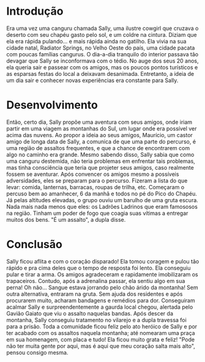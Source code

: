 # Introdução
Era uma vez uma canguru chamada Sally, uma ilustre cowgirl que cruzava o deserto com seu chapéu gasto pelo sol, e um coldre na cintura. Diziam que ela era rápida pulando... e mais rápida ainda no gatilho.
Ela vivia na sua cidade natal, Radiator Springs, no Velho Oeste do país, uma cidade pacata com poucas famílias cangurus. O dia-a-dia tranquilo do interior passava tão devagar que Sally se inconformava com o tédio. No auge dos seus 20 anos, ela queria sair e passear com os amigos, mas os poucos pontos turísticos e as esparsas festas do local a deixavam desanimada. Entretanto, a ideia de um dia sair e conhecer novas experiências era constante para Sally.

# Desenvolvimento
Então, certo dia, Sally propõe uma aventura com seus amigos, onde iriam partir em uma viagem as montanhas do Sul, um lugar onde era possível ver acima das nuvens. Ao propor a ideia ao seus amigos, Maurício, um castor amigo de longa data de Sally, a comunica de que uma parte do percurso, é uma região de assaltos frequentes, e que a chance de encontrarem com algo no caminho era grande. Mesmo sabendo disso, Sally sabia que como uma canguru destemida, não teria problemas em enfrentar tais problemas, mas tinha consciência que teria que projeter seus amigos, caso realmente fossem se aventurar. Após convencer os amigos mesmo a possíveis adversidades, eles se preparam para o percurso. Fizeram a lista do que levar: comida, lanternas, barracas, roupas de trilha, etc. Começaram o percuso bem ao amanhecer, 6 da manhã e todos no pé do Pico do Chapéu. Já pelas altitudes elevadas, o grupo ouviu um barulho de uma gruta escura. Nada mais nada menos que eles: os Ladrões Ladrinos que eram famososos na região. Tinham um poder de fogo que coagia suas vítimas a entregar muitos dos bens. "É um assalto", a dupla disse.

# Conclusão
Sally ficou aflita e com o coração disparado! Ela tomou coragem e pulou tão rápido e pra cima deles que o tempo de resposta foi lento. Ela conseguiu pular e tirar a arma. Os amigos agradeceram e rapidamente imobilizaram os trapaceiros. Contudo, após a adrenalina passar, ela sentiu algo em sua perna! Oh não... Sangue estava jorrando pelo chão árido da montanha! Sem outra alternativa, entraram na gruta. Sem ajuda dos residentes e após procurarem muito, acharam bandagens e remédios para dor. Conseguiram acalmar Sally e surpreendentemente a gaurda local chegou, alertada pelo Gavião Gaiato que viu o assalto naquelas bandas. Após descer da montanha, Sally conseguiu tratamento no vilarejo e a dupla travessa foi para a prisão. Toda a comunidade ficou feliz pelo ato heróico de Sally e por ter acabado com os assaltos naquela montanha; até nomearam uma praça em sua homenagem, com placa e tudo! Ela ficou muito grata e feliz! "Pode não ter muita gente por aqui, mas é aqui que meu coração salta mais alto", pensou consigo mesma.
